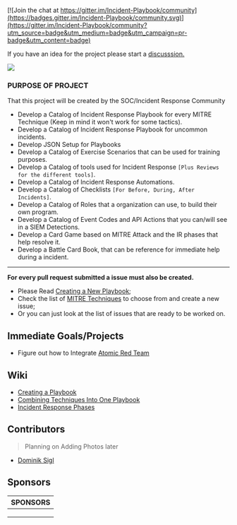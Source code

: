 
[![Join the chat at https://gitter.im/Incident-Playbook/community](https://badges.gitter.im/Incident-Playbook/community.svg)](https://gitter.im/Incident-Playbook/community?utm_source=badge&utm_medium=badge&utm_campaign=pr-badge&utm_content=badge)

If you have an idea for the project please start a [discusssion.](https://github.com/austinsonger/Incident-Playbook/discussions/new)

![](https://i.imgur.com/DLj8Enw.png)

### PURPOSE OF PROJECT

That this project will be created by the SOC/Incident Response Community

- Develop a Catalog of Incident Response Playbook for every MITRE Technique (Keep in mind it won't work for some tactics). 
- Develop a Catalog of Incident Response Playbook for uncommon incidents.
- Develop JSON Setup for Playbooks 
- Develop a Catalog of Exercise Scenarios that can be used for training purposes.
- Develop a Catalog of tools used for Incident Response `[Plus Reviews for the different tools]`.
- Develop a Catalog of Incident Response Automations. 
- Develop a Catalog of Checklists `[For Before, During, After Incidents]`. 
- Develop a Catalog of Roles that a organization can use, to build their own program.
- Develop a Catalog of Event Codes and API Actions that you can/will see in a SIEM Detections.
- Develop a Card Game based on MITRE Attack and the IR phases that help resolve it.
- Develop a Battle Card Book, that can be reference for immediate help during a incident. 

---------------------
**For every pull request submitted a issue must also be created.** 
- Please Read [Creating a New Playbook](https://github.com/austinsonger/Cyber-Incident-Response-Playbooks/wiki/Creating-a-New-Playbook);
- Check the list of [MITRE Techniques](https://github.com/austinsonger/Cyber-Incident-Response-Playbooks/wiki/MITRE-Techniques) to choose from and create a new issue;
- Or you can just look at the list of issues that are ready to be worked on.

## Immediate Goals/Projects
-  Figure out how to Integrate [Atomic Red Team](https://github.com/redcanaryco/atomic-red-team/)

## Wiki
- [Creating a Playbook](https://github.com/austinsonger/Incident-Playbook/wiki/Creating-a-New-Playbook)
- [Combining Techniques Into One Playbook](https://github.com/austinsonger/Incident-Playbook/wiki/What-do-if-you-think-combining-techniques-into-one-playbook)
- [Incident Response Phases](https://github.com/austinsonger/Incident-Playbook/wiki/Incident-Response-Phases)


## Contributors
> Planning on Adding Photos later
- [Dominik Sigl](https://github.com/sn0b4ll)

## Sponsors

|SPONSORS|
|---|
|   |
|   |
|   |



